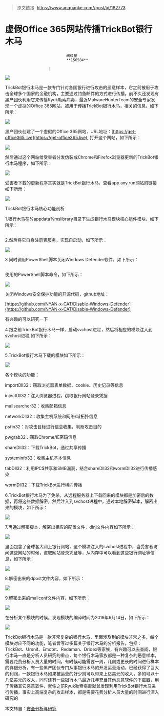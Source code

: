 > 原文链接: https://www.anquanke.com//post/id/182773 


# 虚假Office 365网站传播TrickBot银行木马


                                阅读量   
                                **156584**
                            
                        |
                        
                                                                                    



[![](https://p4.ssl.qhimg.com/t01dacd2ac5725b6fc3.png)](https://p4.ssl.qhimg.com/t01dacd2ac5725b6fc3.png)



TrickBot银行木马是一款专门针对各国银行进行攻击的恶意样本，它之前被用于攻击全球多个国家的金融机构，主要通过钓鱼邮件的方式进行传播，前不久还发现有黑产团伙利用它来传播Ryuk勒索病毒，最近MalwareHunterTeam的安全专家发现一个虚拟的Office 365网站，被用于传播TrickBot银行木马，相关的信息，如下所示：

[![](https://p1.ssl.qhimg.com/t013ddeba375da7e731.png)](https://p1.ssl.qhimg.com/t013ddeba375da7e731.png)

黑产团伙创建了一个虚假的Office 365网站，URL地址：[https://get-office365.live](https://get-office365.live), 打开这个网站，如下所示：

[![](https://p4.ssl.qhimg.com/t01b508ebabd7f1e202.png)](https://p4.ssl.qhimg.com/t01b508ebabd7f1e202.png)

然后通过这个网站给受害者分发伪装成Chrome和Firefox浏览器更新的TrickBot银行木马程序，如下所示：

[![](https://p2.ssl.qhimg.com/t014be934f265d11313.png)](https://p2.ssl.qhimg.com/t014be934f265d11313.png)

受害者下载的更新程序其实就是TrickBot银行木马，查看app.any.run网站的链接如下所示：

[![](https://p1.ssl.qhimg.com/t01e22da09f82f72bfd.png)](https://p1.ssl.qhimg.com/t01e22da09f82f72bfd.png)

TrickBot银行木马核心功能剖析

1.银行木马在%appdata%mslibrary目录下生成银行木马模块核心组件模块，如下所示：

[![](data:image/png;base64,iVBORw0KGgoAAAANSUhEUgAAAAEAAAABCAYAAAAfFcSJAAAAAXNSR0IArs4c6QAAAARnQU1BAACxjwv8YQUAAAAJcEhZcwAADsQAAA7EAZUrDhsAAAANSURBVBhXYzh8+PB/AAffA0nNPuCLAAAAAElFTkSuQmCC)](https://p4.ssl.qhimg.com/t015c28735a64a00b59.png)

2.然后将它自身注册表服务，实现自启动，如下所示：

[![](https://p5.ssl.qhimg.com/t011336461aac238cfa.png)](https://p5.ssl.qhimg.com/t011336461aac238cfa.png)

3.同时调用PowerShell脚本关闭Windows Defender软件，如下所示：

[![](data:image/png;base64,iVBORw0KGgoAAAANSUhEUgAAAAEAAAABCAYAAAAfFcSJAAAAAXNSR0IArs4c6QAAAARnQU1BAACxjwv8YQUAAAAJcEhZcwAADsQAAA7EAZUrDhsAAAANSURBVBhXYzh8+PB/AAffA0nNPuCLAAAAAElFTkSuQmCC)](https://p5.ssl.qhimg.com/t017c5f70704035793e.png)

使用的PowerShell脚本命令，如下所示：

[![](https://p0.ssl.qhimg.com/t014df84d70cef3d7e3.png)](https://p0.ssl.qhimg.com/t014df84d70cef3d7e3.png)

关闭Windows安全保护功能的开源代码，github地址：

[https://github.com/NYAN-x-CAT/Disable-Windows-Defender](https://github.com/NYAN-x-CAT/Disable-Windows-Defender)

有兴趣的可以研究一下

4.跟之前TrickBot银行木马一样，启动svchost进程，然后将相应的模块注入到svchost进程,如下所示：

[![](https://p4.ssl.qhimg.com/t011e453a3674172c3d.png)](https://p4.ssl.qhimg.com/t011e453a3674172c3d.png)

5.TrickBot银行木马下载的模块如下所示：

[![](https://p0.ssl.qhimg.com/t01b87571bee1177eba.png)](https://p0.ssl.qhimg.com/t01b87571bee1177eba.png)

各个模块的功能：

importDll32：窃取浏览器表单数据、cookie、历史记录等信息

injectDll32：注入浏览器进程，窃取银行网站登录凭据

mailsearcher32：收集邮箱信息

networkDll32：收集主机系统和网络/域拓扑信息

psfin32：对攻击目标进行信息收集，判断攻击目的

pwgrab32：窃取Chrome/IE密码信息

shareDll32：下载TrickBot，通过共享传播

systeminfo32：收集主机基本信息

tabDll32：利用IPC$共享和SMB漏洞，结合shareDll32和wormDll32进行传播感染

wormDll32：下载TrickBot进行横向传播

6.TrickBot银行木马为了免杀，从远程服务器上下载回来的模块都是加密后的数据，再将这些数据解密，然后注入到svchost进程中，通过本地解密脚本，解密出来的模块，如下所示：

[![](https://p1.ssl.qhimg.com/t01ff2ed04ea3a763e0.png)](https://p1.ssl.qhimg.com/t01ff2ed04ea3a763e0.png)

7.再通过解密脚本，解密出相应的配置文件，dinj文件内容如下所示：

[![](https://p4.ssl.qhimg.com/t01d45f1b2d6d89e155.png)](https://p4.ssl.qhimg.com/t01d45f1b2d6d89e155.png)

里面包含了全球各大网上银行网站，这个模块注入的svchost进程中，当受害者访问这些网站的时候，盗取网站登录凭证等，从内存中可以看到这些银行网址等信息，如下所示：

[![](https://p4.ssl.qhimg.com/t01da3a7319ce7aaed5.png)](https://p4.ssl.qhimg.com/t01da3a7319ce7aaed5.png)

8.解密出来的dpost文件内容，如下所示：

[![](https://p3.ssl.qhimg.com/t0104e98080c635a4e4.png)](https://p3.ssl.qhimg.com/t0104e98080c635a4e4.png)

9.解密出来的mailconf文件内容，如下所示：

[![](https://p0.ssl.qhimg.com/t01f16ec1633104a967.png)](https://p0.ssl.qhimg.com/t01f16ec1633104a967.png)

在分析某个模块的时候，发现模块的编译时间为2019年6月14日，如下所示：

[![](https://p2.ssl.qhimg.com/t01f3c839e0abb5cae0.png)](https://p2.ssl.qhimg.com/t01f3c839e0abb5cae0.png)

TrickBot银行木马是一款非常复杂的银行木马，里面涉及到的模块非常之多，每个模块对应不同的功能，笔者曾写过多篇关于银行木马的分析报告，包括：TrickBot、Ursnif、Emotet、Redaman、Dridex等家族，有兴趣可以去查阅，银行木马一直是分析人员研究的重点，每个银行木马家族都是一种复杂的恶意样本，需要花费分析人员大量的时间，有时候可能需要一周，几周或更长的时间进行样本的详细分析，有一些黑产团伙专门从事银行木马的开发运营活动，已经获得了巨大的利润，一款银行木马如果被运营的好少则可以带来上亿美元的收入，多的可以十几亿美元的收入，同时还有一些银行木马最近几年充当其他恶意软件的下载器，用于传播其它恶意软件，就像之前Ryuk勒索病毒就曾发现利用TrickBot银行木马进行传播，事实上高端复杂的攻击样本，都是需要花费分析人员大量的时间进行深入研究的

本文转自：[安全分析与研究](https://mp.weixin.qq.com/s/d4TJ7uPEE6ByMcEarzEh5w)
